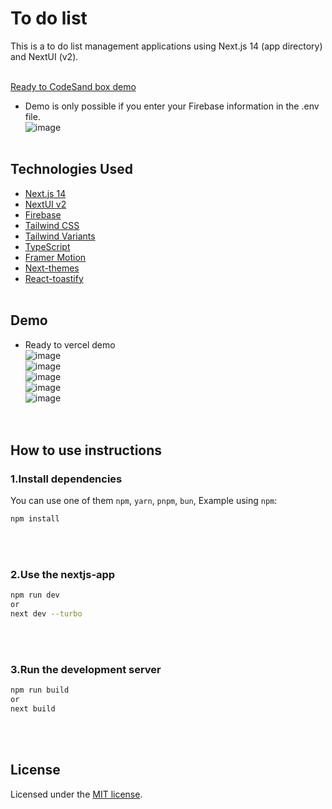 # To do list <br/>
This is a to do list management applications using Next.js 14 (app directory) and NextUI (v2).<br/><br/>

[Ready to CodeSand box demo](https://codesandbox.io/p/github/ahnshy/TodoList/main?file=%2Fdata%2Ffirestore.ts%3A18%2C39&workspaceId=10fc1a80-4c50-41cf-bbaf-7ff74e75400f)<br/>
- Demo is only possible if you enter your Firebase information in the .env file.<br/>
![image](https://github.com/user-attachments/assets/b7d0c41a-f779-46d6-8e21-1c48c871e092)
<br/><br/>

## Technologies Used
- [Next.js 14](https://nextjs.org/docs/getting-started)
- [NextUI v2](https://nextui.org/)
- [Firebase](https://firebase.google.com/?hl=ko)
- [Tailwind CSS](https://tailwindcss.com/)
- [Tailwind Variants](https://tailwind-variants.org)
- [TypeScript](https://www.typescriptlang.org/)
- [Framer Motion](https://www.framer.com/motion/)
- [Next-themes](https://github.com/pacocoursey/next-themes)
- [React-toastify](https://github.com/ahnshy/react-toastify)
<br/><br/>

## Demo
- Ready to vercel demo<br/>
![image](https://github.com/user-attachments/assets/d8ae63b6-562e-44d5-8780-bb89a9270009)<br/>
![image](https://github.com/user-attachments/assets/d7c3223d-5602-49ba-9c25-b0a0cce4c3e3)<br/>
![image](https://github.com/user-attachments/assets/52d8e690-f217-48d2-b3ff-906b5d777d05)<br/>
![image](https://github.com/user-attachments/assets/5957b9ce-38c2-4da0-ba64-b9529b20d600)<br/>
![image](https://github.com/user-attachments/assets/2f3d110a-fe01-4c9e-9639-865405dfe3bb)<br/><br/><br/>



## How to use instructions

### 1.Install dependencies
You can use one of them `npm`, `yarn`, `pnpm`, `bun`, Example using `npm`:
```bash
npm install
```
<br/><br/>

### 2.Use the nextjs-app

```bash
npm run dev
or
next dev --turbo
```
<br/><br/>

### 3.Run the development server

```bash
npm run build
or
next build
```
<br/><br/>

## License
Licensed under the [MIT license](https://github.com/nextui-org/next-app-template/blob/main/LICENSE).
